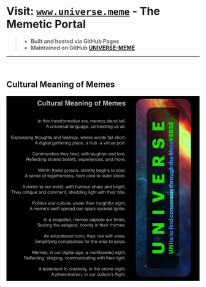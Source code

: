 # Visit: [`www.universe.meme`](http://www.universe.meme) - The Memetic Portal

> - **Built and hosted via GitHub Pages**
> - **Maintained on GitHub [UNIVERSE-MEME](https://github.com/universe-meme/universe.meme/blob/main/README.md)** 

---

<br>

##  Cultural Meaning of Memes

![Cultural Meaning of Memes](../media/memology.png)

